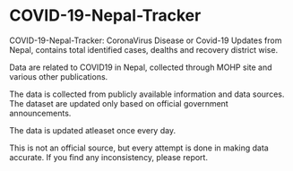 # COVID-19-Nepal-Tracker
COVID-19-Nepal-Tracker: CoronaVirus Disease or Covid-19 Updates from Nepal, contains total identified cases, dealths and recovery district wise.

Data are related to COVID19 in Nepal, collected through MOHP site and various other publications.

The data is collected from publicly available information and data sources. The dataset are updated only based on official government announcements.

The data is updated atleaset once every day.

This is not an official source, but every attempt is done in making data accurate. If you find any inconsistency, please report.
